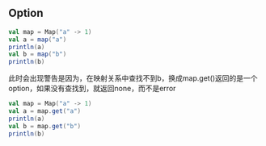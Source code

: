 ## Option

```scala
val map = Map("a" -> 1)
val a = map("a")
println(a)
val b = map("b")
println(b)
```

此时会出现警告是因为，在映射关系中查找不到b，换成map.get()返回的是一个option，如果没有查找到，就返回none，而不是error

```scala
val map = Map("a" -> 1)
val a = map.get("a")
println(a)
val b = map.get("b")
println(b)
```
